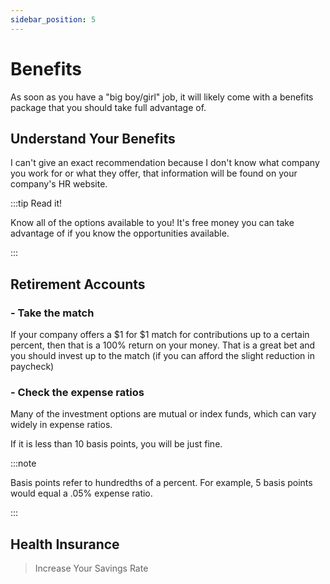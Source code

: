 ```yaml
---
sidebar_position: 5
---
```


# Benefits

As soon as you have a "big boy/girl" job, it will likely come with a benefits package that you should take full advantage of.

## Understand Your Benefits

I can't give an exact recommendation because I don't know what company you work for or what they offer, that information will be found on your company's HR website.

:::tip Read it!

Know all of the options available to you! It's free money you can take advantage of if you know the opportunities available.

:::

## Retirement Accounts

### - Take the match

If your company offers a $1 for $1 match for contributions up to a certain percent, then that is a 100% return on your money. That is a great bet and you should invest up to the match (if you can afford the slight reduction in paycheck)

### - Check the expense ratios

Many of the investment options are mutual or index funds, which can vary widely in expense ratios.

If it is less than 10 basis points, you will be just fine.

:::note 

Basis points refer to hundredths of a percent. For example, 5 basis points would equal a .05% expense ratio.

:::

## Health Insurance



>Increase Your Savings Rate